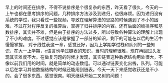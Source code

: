 早上的时间还在排序，不得不说排序是个很复杂的东西，昨天看了很久，今天的一上午也都在思考排序的问题，几种排序方法涉及到递归，也很麻烦。因为递归没有系统的学过，我只看过一些视频，导致在理解算法的思路的时候遇到了不小的困难，不过在对程序反复的推算后，掌握了归并排序的内容。还有后面的桶排序和基数排序，其实并不难，但是由于排序的方法过多，所以导致各种算法的理解上出现了不小的难度。不过感觉应该是掌握了一部分的知识，剩下的可能在以后的生活中慢慢掌握。
对于线性表这一章，感觉还好，因为上学期学过栈和队列的一些知识，在大一上学期，c语言也学过链表的知识，当时的理解很难，现在再回过头发现其实难度不大。在做复习题的时候才发现，其实链表这种数据结构用处很大，不像以前我们用的时间，就是简单的动态数组。可以通过链表变化出栈，队列。可能以后在学习其他数据结构的时候还能用到链表。今天一天下来感觉收获还是不小的。会了很多东西。感觉很爽。明天继续开始二叉树的问题！
